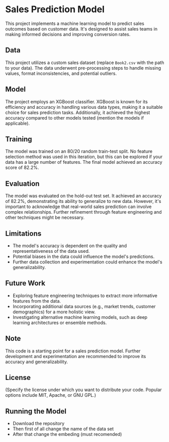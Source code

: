 # Sales Prediction Model

This project implements a machine learning model to predict sales outcomes based on customer data. It's designed to assist sales teams in making informed decisions and improving conversion rates.

## Data

This project utilizes a custom sales dataset (replace `Book2.csv` with the path to your data). The data underwent pre-processing steps to handle missing values, format inconsistencies, and potential outliers.

## Model

The project employs an XGBoost classifier. XGBoost is known for its efficiency and accuracy in handling various data types, making it a suitable choice for sales prediction tasks. Additionally, it achieved the highest accuracy compared to other models tested (mention the models if applicable).

## Training

The model was trained on an 80/20 random train-test split. No feature selection method was used in this iteration, but this can be explored if your data has a large number of features. The final model achieved an accuracy score of 82.2%.

## Evaluation

The model was evaluated on the hold-out test set. It achieved an accuracy of 82.2%, demonstrating its ability to generalize to new data. However, it's important to acknowledge that real-world sales prediction can involve complex relationships. Further refinement through feature engineering and other techniques might be necessary.

## Limitations

* The model's accuracy is dependent on the quality and representativeness of the data used.
* Potential biases in the data could influence the model's predictions.
* Further data collection and experimentation could enhance the model's generalizability.

## Future Work

* Exploring feature engineering techniques to extract more informative features from the data.
* Incorporating additional data sources (e.g., market trends, customer demographics) for a more holistic view.
* Investigating alternative machine learning models, such as deep learning architectures or ensemble methods.

## Note

This code is a starting point for a sales prediction model. Further development and experimentation are recommended to improve its accuracy and generalizability.

## License

(Specify the license under which you want to distribute your code. Popular options include MIT, Apache, or GNU GPL.)

## Running the Model

* Download the repository
* Then first of all change the name of the data set
* After that change the embeding (must recomended)
